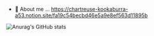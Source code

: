 - 💬 About me ... https://chartreuse-kookaburra-a53.notion.site/fa19c54becbd46e5a9e8ef563d11895b

![Anurag's GitHub stats](https://github-readme-stats.vercel.app/api?username=IslandofDream&show_icons=true&theme=radical&count_private=true)


<!--
**IslandofDream/IslandofDream** is a ✨ _special_ ✨ repository because its `README.md` (this file) appears on your GitHub profile.

Here are some ideas to get you started:

- 🔭 I’m currently working on ...
- 🌱 I’m currently learning ...
- 👯 I’m looking to collaborate on ...
- 🤔 I’m looking for help with ...

- 📫 How to reach me: ...
- 😄 Pronouns: ...
- ⚡ Fun fact: ...
-->
